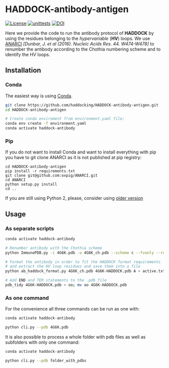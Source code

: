 # HADDOCK-antibody-antigen

[![License](https://img.shields.io/badge/License-Apache%202.0-yellowgreen.svg)](https://opensource.org/licenses/Apache-2.0)
[![unittests](https://github.com/haddocking/HADDOCK-antibody-antigen/actions/workflows/main.yml/badge.svg)](https://github.com/haddocking/HADDOCK-antibody-antigen/actions/workflows/main.yml)
[![DOI](https://zenodo.org/badge/241584375.svg)](https://zenodo.org/badge/latestdoi/241584375)

Here we provide the code to run the antibody protocol of **HADDOCK** by using the residues belonging to the _hypervariable_ (**HV**) loops.
We use [ANARCI](http://opig.stats.ox.ac.uk/webapps/newsabdab/sabpred/anarci/) _[Dunbar, J. et al (2016). Nucleic Acids Res. 44. W474-W478]_ to renumber the antibody according to the Chothia numbering scheme and to identify the HV loops.

## Installation

### Conda

The easiest way is using [Conda](https://docs.conda.io/en/latest/miniconda.html).

```bash
git clone https://github.com/haddocking/HADDOCK-antibody-antigen.git
cd HADDOCK-antibody-antigen

# Create conda enviroment from environment.yaml file:
conda env create -f environment.yaml
conda activate haddock-antibody
```

### Pip

If you do not want to install Conda and want to install everything with pip you have to git clone ANARCI as it is not published at pip registry:

```
cd HADDOCK-antibody-antigen
pip install -r requirements.txt
git clone git@github.com:oxpig/ANARCI.git
cd ANARCI
python setup.py install
cd ..
```

If you are still using Python 2, please, consider using [older version](https://github.com/haddocking/HADDOCK-antibody-antigen/commit/65b4eff744ea69561c7495350692015fd86be687)

## Usage

### As separate scripts

```bash
conda activate haddock-antibody

# Renumber antibody with the Chothia scheme
python ImmunoPDB.py -i 4G6K.pdb -o 4G6K_ch.pdb --scheme c --fvonly --rename --splitscfv

# Format the antibody in order to fit the HADDOCK format requirements
# and extract the HV loop residues and save them into a file
python ab_haddock_format.py 4G6K_ch.pdb 4G6K-HADDOCK.pdb A > active.txt

# Add END and TER statements to the .pdb file
pdb_tidy 4G6K-HADDOCK.pdb > oo; mv oo 4G6K-HADDOCK.pdb
```

### As one command

For the convenience all three commands can be run as one with:

```bash
conda activate haddock-antibody

python cli.py --pdb 4G6K.pdb
```

It is also possible to process a whole folder with pdb files as well as subfolders with only one command:
```bash
conda activate haddock-antibody

python cli.py --pdb folder_with_pdbs
```